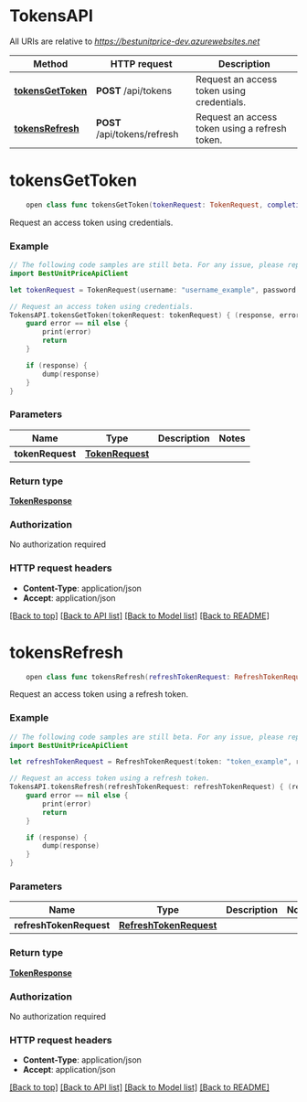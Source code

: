 # TokensAPI

All URIs are relative to *https://bestunitprice-dev.azurewebsites.net*

Method | HTTP request | Description
------------- | ------------- | -------------
[**tokensGetToken**](TokensAPI.md#tokensgettoken) | **POST** /api/tokens | Request an access token using credentials.
[**tokensRefresh**](TokensAPI.md#tokensrefresh) | **POST** /api/tokens/refresh | Request an access token using a refresh token.


# **tokensGetToken**
```swift
    open class func tokensGetToken(tokenRequest: TokenRequest, completion: @escaping (_ data: TokenResponse?, _ error: Error?) -> Void)
```

Request an access token using credentials.

### Example
```swift
// The following code samples are still beta. For any issue, please report via http://github.com/OpenAPITools/openapi-generator/issues/new
import BestUnitPriceApiClient

let tokenRequest = TokenRequest(username: "username_example", password: "password_example") // TokenRequest | 

// Request an access token using credentials.
TokensAPI.tokensGetToken(tokenRequest: tokenRequest) { (response, error) in
    guard error == nil else {
        print(error)
        return
    }

    if (response) {
        dump(response)
    }
}
```

### Parameters

Name | Type | Description  | Notes
------------- | ------------- | ------------- | -------------
 **tokenRequest** | [**TokenRequest**](TokenRequest.md) |  | 

### Return type

[**TokenResponse**](TokenResponse.md)

### Authorization

No authorization required

### HTTP request headers

 - **Content-Type**: application/json
 - **Accept**: application/json

[[Back to top]](#) [[Back to API list]](../README.md#documentation-for-api-endpoints) [[Back to Model list]](../README.md#documentation-for-models) [[Back to README]](../README.md)

# **tokensRefresh**
```swift
    open class func tokensRefresh(refreshTokenRequest: RefreshTokenRequest, completion: @escaping (_ data: TokenResponse?, _ error: Error?) -> Void)
```

Request an access token using a refresh token.

### Example
```swift
// The following code samples are still beta. For any issue, please report via http://github.com/OpenAPITools/openapi-generator/issues/new
import BestUnitPriceApiClient

let refreshTokenRequest = RefreshTokenRequest(token: "token_example", refreshToken: "refreshToken_example") // RefreshTokenRequest | 

// Request an access token using a refresh token.
TokensAPI.tokensRefresh(refreshTokenRequest: refreshTokenRequest) { (response, error) in
    guard error == nil else {
        print(error)
        return
    }

    if (response) {
        dump(response)
    }
}
```

### Parameters

Name | Type | Description  | Notes
------------- | ------------- | ------------- | -------------
 **refreshTokenRequest** | [**RefreshTokenRequest**](RefreshTokenRequest.md) |  | 

### Return type

[**TokenResponse**](TokenResponse.md)

### Authorization

No authorization required

### HTTP request headers

 - **Content-Type**: application/json
 - **Accept**: application/json

[[Back to top]](#) [[Back to API list]](../README.md#documentation-for-api-endpoints) [[Back to Model list]](../README.md#documentation-for-models) [[Back to README]](../README.md)


